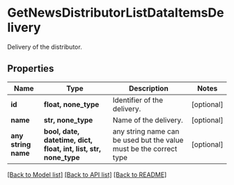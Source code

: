 # GetNewsDistributorListDataItemsDelivery

Delivery of the distributor.

## Properties
Name | Type | Description | Notes
------------ | ------------- | ------------- | -------------
**id** | **float, none_type** | Identifier of the delivery. | [optional] 
**name** | **str, none_type** | Name of the delivery. | [optional] 
**any string name** | **bool, date, datetime, dict, float, int, list, str, none_type** | any string name can be used but the value must be the correct type | [optional]

[[Back to Model list]](../README.md#documentation-for-models) [[Back to API list]](../README.md#documentation-for-api-endpoints) [[Back to README]](../README.md)


